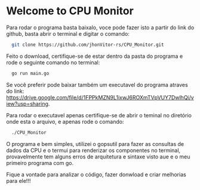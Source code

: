 # Welcome to CPU Monitor

Para rodar o programa basta baixalo, voce pode fazer isto a partir do link do github, basta abrir o terminal e digitar o comando:
```sh
  git clone https://github.com/jhonVitor-rs/CPU_Monitor.git
```
Feito o download, certifique-se de estar dentro da pasta do programa e rode o seguinte comando no terminal:
```sh
  go run main.go
```
Se você preferir pode baixar também um executavel do programa atraves do link: https://drive.google.com/file/d/1FPPkMZN9L1ixwJ6ROXmTVpVUY7DwlhQi/view?usp=sharing.

Para rodar o executavel apenas certifique-se de abrir o teminal no diretório onde esta o arquivo, e apenas rode o comando:
```sh
  ./CPU_Monitor
```
O programa e bem simples, utilizei o gopsutil para fazer as consultas de dados da CPU e o termui para renderizar os componentes no terminal, provavelmente tem alguns erros de arquitetura e sintaxe visto aue e o meu primeiro programa com go.

Fique a vontade para analizar o código, fazer donwload e criar melhorias para ele!!!